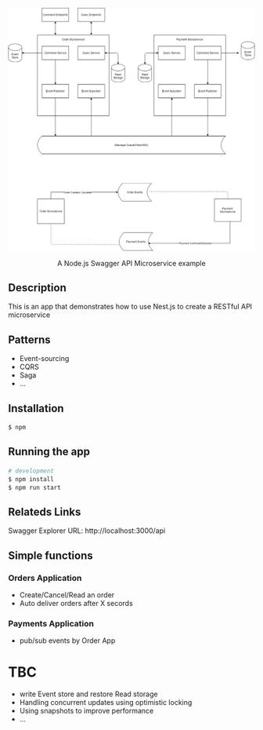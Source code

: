 <p align="center">
  <img src="./Event sourcing CQRS saga.png" width="auto" alt="Logo" />
</p>
<p align="center">A Node.js Swagger API Microservice example</p>

## Description
This is an app that demonstrates how to use Nest.js to create a RESTful API microservice

## Patterns
* Event-sourcing
* CQRS
* Saga
* ...

## Installation
```bash
$ npm
```

## Running the app
```bash
# development
$ npm install
$ npm run start
```

## Relateds Links
Swagger Explorer URL: http://localhost:3000/api

## Simple functions
### Orders Application
- Create/Cancel/Read an order
- Auto deliver orders after X secords
### Payments Application
- pub/sub events by Order App

# TBC
* write Event store and restore Read storage
* Handling concurrent updates using optimistic locking
* Using snapshots to improve performance
* ...
